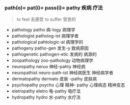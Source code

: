 ### path(o)= pat(i)= pass(i)= pathy  疾病 疗法

>  to feel 去感受 
>  to suffer 受苦的 

- pathology patho 病-logy 病理学
- pathologist patholog-ist 病理学者
- pathological pahtologic-al 病理学的
- pathogeny patho-gen 发生-y 致病原因
- pathogenetic pathogen-etic 发病的 病源的
- zoopathology zoo-pathology 动物病理学
- neuropathy neruo 神经-pahty 神经病 
- neuropathist neuro-path-ist 神经病医生 神经病学者
- dermatopathy dermato 皮肤 -pathy 皮肤病
- psychopathy psycho 心理 精神- pathy 心理病态  精神变态
- eletropathy eletro 电-pathy 电疗法
- hydropathy hydro 水-pathy 水疗法 